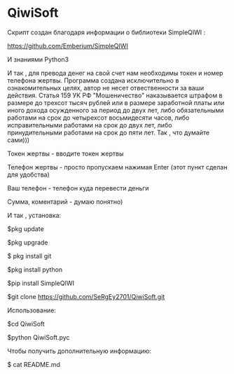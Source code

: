 # QiwiSoft
Скрипт создан благодаря информации о библиотеки SimpleQIWI :

https://github.com/Emberium/SimpleQIWI

И знаниями Python3


И так , для превода денег на свой счет нам необходимы токен и номер телефона жертвы.
Программа создана исключительно в ознакомительных целях, автор не несет отвественности за ваши действия.
Статья 159 УК РФ "Мошеничество"
наказывается штрафом в размере до трехсот тысяч рублей или в размере заработной платы или иного дохода 
осужденного за период до двух лет, либо обязательными работами на срок до четырехсот восьмидесяти часов,
либо исправительными работами на срок до двух лет, либо принудительными работами на срок до пяти лет.
Так , что думайте сами)))

Токен жертвы - вводите токен жертвы

Телефон жертвы - просто пропускаем нажимая Enter  (этот пункт сделан для удобства)

Ваш телефон - телефон куда перевести деньги

Сумма, коментарий - думаю понятно)

И так , установка:

$pkg update

$pkg upgrade

$ pkg install git

$pkg install python

$pip install SimpleQIWI

$git clone https://github.com/SeRgEy2701/QiwiSoft.git

Использование:

$cd QiwiSoft 

$python QiwiSoft.pyc

Чтобы получить дополнительную информацию:

$ cat README.md


